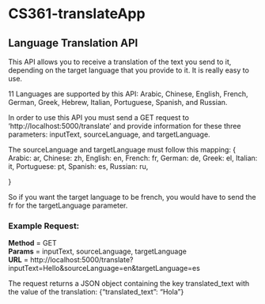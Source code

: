 ﻿# CS361-translateApp
## Language Translation API

This API allows you to receive a translation of the text you send to it, depending on the target language that you provide to it. It is really easy to use. 

11 Languages are supported by this API: Arabic, Chinese, English, French, German, Greek, Hebrew, Italian, Portuguese, Spanish, and Russian.

In order to use this API you must send a GET request to ‘http://localhost:5000/translate’ and provide information for these three parameters: inputText, sourceLanguage, and targetLanguage.

The sourceLanguage and targetLanguage must follow this mapping:
{
	Arabic: ar,
	Chinese: zh,
	English: en,
	French: fr,
	German: de,
	Greek: el,
	Italian: it,
	Portuguese: pt,
	Spanish: es,
	Russian: ru,

}

So if you want the target language to be french, you would have to send the fr for the targetLanguage parameter.


### Example Request:
**Method** = GET<br>
**Params** = inputText, sourceLanguage, targetLanguage<br>
**URL** = http://localhost:5000/translate?inputText=Hello&sourceLanguage=en&targetLanguage=es<br>



The request returns a JSON object containing the key translated_text with the value of the translation: {“translated_text”: “Hola”}
